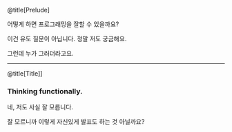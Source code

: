 @title[Prelude]

어떻게 하면 프로그래밍을 잘할 수 있을까요?

이건 유도 질문이 아닙니다. 정말 저도 궁금해요.

그런데 누가 그러더라고요.

---
@title[Title]]

### Thinking functionally.

네, 저도 사실 잘 모릅니다.

잘 모르니까 이렇게 자신있게 발표도 하는 것 아닐까요?
